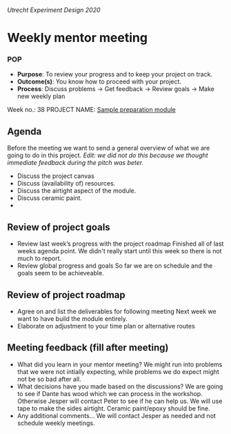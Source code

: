 *Utrecht Experiment Design 2020*

# Weekly mentor meeting

### POP

+ **Purpose**: To review your progress and to keep your project on track.
+ **Outcome(s)**: You know how to proceed with your project.
+ **Process**: Discuss problems → Get feedback → Review goals → Make new weekly plan

Week no.: 38
PROJECT NAME: [Sample preparation module](https://git.science.uu.nl/ued2020/experiment-design-2020/-/tree/master/projects/Sample%20preparation%20module)

## Agenda 
Before the meeting we want to send a general overview of what we are going to do in this project. *Edit: we did not do this because we thought immediate feedback during the pitch was beter.*
- Discuss the project canvas
- Discuss (availability of) resources.
- Discuss the airtight aspect of the module.
- Discuss ceramic paint.
- 


## Review of project goals

+ Review last week’s progress with the project roadmap
Finished all of last weeks agenda point. We didn't really start until this week so there is not much to report.
+ Review global progress and goals
So far we are on schedule and the goals seem to be achieveable.


## Review of project roadmap

+ Agree on and list the deliverables for following meeting
Next week we want to have build the module entirely.
+ Elaborate on adjustment to your time plan or alternative routes

## Meeting feedback (fill after meeting)

+ What did you learn in your mentor meeting? 
We might run into problems that we were not intially expecting, while problems we do expect might not be so bad after all.
+ What decisions have you made based on the discussions?
We are going to see if Dante has wood which we can process in the workshop. Otherwise Jesper will contact Peter to see if he can help us.
We will use tape to make the sides airtight.
Ceramic paint/epoxy should be fine.
+ Any additional comments...
We will contact Jesper as needed and not schedule weekly meetings.
